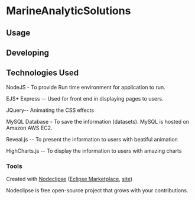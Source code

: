 

# MarineAnalyticSolutions



## Usage



## Developing

## Technologies Used

NodeJS - To provide Run time environment for application to run.

EJS+ Express -- Used for front end in displaying pages to users.

JQuery-- Animating the CSS effects

MySQL Database - To save the information (datasets). MySQL is hosted on Amazon AWS EC2.

Reveal.js -- To present the information to users with beatiful animation

HighCharts.js -- To display the information to users with amazing charts


### Tools

Created with [Nodeclipse](https://github.com/Nodeclipse/nodeclipse-1)
 ([Eclipse Marketplace](http://marketplace.eclipse.org/content/nodeclipse), [site](http://www.nodeclipse.org))   

Nodeclipse is free open-source project that grows with your contributions.


